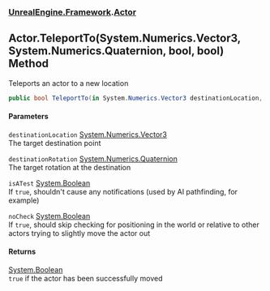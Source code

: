 ### [UnrealEngine.Framework](./UnrealEngine-Framework.md 'UnrealEngine.Framework').[Actor](./Actor.md 'UnrealEngine.Framework.Actor')
## Actor.TeleportTo(System.Numerics.Vector3, System.Numerics.Quaternion, bool, bool) Method
Teleports an actor to a new location  
```csharp
public bool TeleportTo(in System.Numerics.Vector3 destinationLocation, in System.Numerics.Quaternion destinationRotation, bool isATest=false, bool noCheck=false);
```
#### Parameters
<a name='UnrealEngine-Framework-Actor-TeleportTo(System-Numerics-Vector3_System-Numerics-Quaternion_bool_bool)-destinationLocation'></a>
`destinationLocation` [System.Numerics.Vector3](https://docs.microsoft.com/en-us/dotnet/api/System.Numerics.Vector3 'System.Numerics.Vector3')  
The target destination point  
  
<a name='UnrealEngine-Framework-Actor-TeleportTo(System-Numerics-Vector3_System-Numerics-Quaternion_bool_bool)-destinationRotation'></a>
`destinationRotation` [System.Numerics.Quaternion](https://docs.microsoft.com/en-us/dotnet/api/System.Numerics.Quaternion 'System.Numerics.Quaternion')  
The target rotation at the destination  
  
<a name='UnrealEngine-Framework-Actor-TeleportTo(System-Numerics-Vector3_System-Numerics-Quaternion_bool_bool)-isATest'></a>
`isATest` [System.Boolean](https://docs.microsoft.com/en-us/dotnet/api/System.Boolean 'System.Boolean')  
If `true`, shouldn't cause any notifications (used by AI pathfinding, for example)  
  
<a name='UnrealEngine-Framework-Actor-TeleportTo(System-Numerics-Vector3_System-Numerics-Quaternion_bool_bool)-noCheck'></a>
`noCheck` [System.Boolean](https://docs.microsoft.com/en-us/dotnet/api/System.Boolean 'System.Boolean')  
If `true`, should skip checking for positioning in the world or relative to other actors trying to slightly move the actor out  
  
#### Returns
[System.Boolean](https://docs.microsoft.com/en-us/dotnet/api/System.Boolean 'System.Boolean')  
`true` if the actor has been successfully moved  
